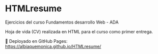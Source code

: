 # HTMLresume
Ejercicios del curso Fundamentos desarrollo Web - ADA

Hoja de vida (CV) realizada en HTML para el curso como primer entrega.

🔰 Deployado en GitHub Pages: https://albiaquemonica.github.io/HTMLresume/ 

